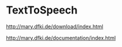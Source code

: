 # TextToSpeech

http://mary.dfki.de/download/index.html

http://mary.dfki.de/documentation/index.html
